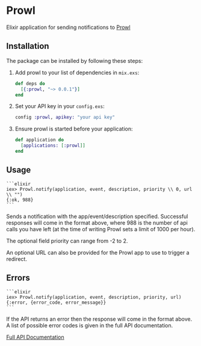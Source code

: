 # Prowl

Elixir application for sending notifications to [Prowl](https://www.prowlapp.com/)

## Installation

The package can be installed by following these steps:

  1. Add prowl to your list of dependencies in `mix.exs`:

        ```elixir
        def deps do
          [{:prowl, "~> 0.0.1"}]
        end
        ```

  2. Set your API key in your `config.exs`:

        ```elixir
        config :prowl, apikey: "your api key"
        ```

  3. Ensure prowl is started before your application:

        ```elixir
        def application do
          [applications: [:prowl]]
        end
        ```

## Usage


    ```elixir
    iex> Prowl.notify(application, event, description, priority \\ 0, url \\ "")
    {:ok, 988}
    ```

Sends a notification with the app/event/description specified. Successful responses will come in the format above, where 988 is the number of api calls you have left (at the time of writing Prowl sets a limit of 1000 per hour).

The optional field priority can range from -2 to 2.

An optional URL can also be provided for the Prowl app to use to trigger a redirect.

## Errors

    ```elixir
    iex> Prowl.notify(application, event, description, priority, url)
    {:error, {error_code, error_message}}
    ```

If the API returns an error then the response will come in the format above. A list of possible error codes is given in the full API documentation.

[Full API Documentation](https://www.prowlapp.com/api.php)
